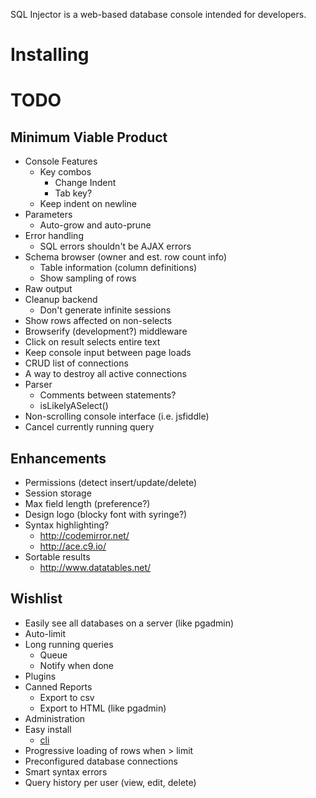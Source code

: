 SQL Injector is a web-based database console intended for developers.  

Installing
==========



TODO
====
## Minimum Viable Product
* Console Features
  * Key combos
    * Change Indent
    * Tab key?
  * Keep indent on newline
* Parameters
  * Auto-grow and auto-prune
* Error handling
  * SQL errors shouldn't be AJAX errors
* Schema browser (owner and est. row count info)
  * Table information (column definitions)
  * Show sampling of rows
* Raw output
* Cleanup backend
  * Don't generate infinite sessions
* Show rows affected on non-selects
* Browserify (development?) middleware
* Click on result selects entire text
* Keep console input between page loads
* CRUD list of connections
* A way to destroy all active connections
* Parser
  * Comments between statements?
  * isLikelyASelect()
* Non-scrolling console interface (i.e. jsfiddle)
* Cancel currently running query

## Enhancements
* Permissions (detect insert/update/delete)
* Session storage
* Max field length (preference?)
* Design logo (blocky font with syringe?)
* Syntax highlighting?
  * http://codemirror.net/
  * http://ace.c9.io/
* Sortable results
  * http://www.datatables.net/

## Wishlist  
* Easily see all databases on a server (like pgadmin)
* Auto-limit
* Long running queries
  * Queue 
  * Notify when done
* Plugins
* Canned Reports
  * Export to csv
  * Export to HTML (like pgadmin)
* Administration
* Easy install 
  * [cli](https://github.com/rlidwka/sinopia/blob/master/lib/cli.js)
* Progressive loading of rows when > limit
* Preconfigured database connections
* Smart syntax errors
* Query history per user (view, edit, delete)
